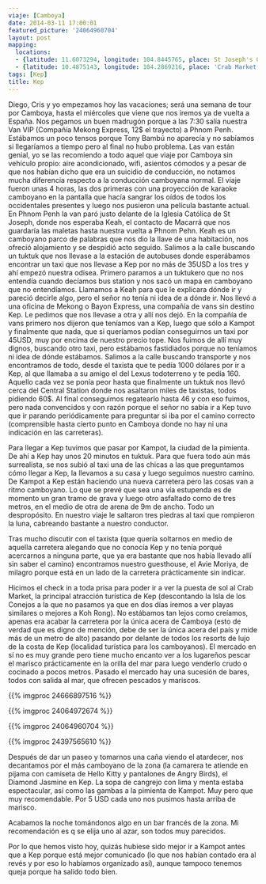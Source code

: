 ```yaml
---
viaje: [Camboya]
date: 2014-03-11 17:00:01
featured_picture: '24064960704'
layout: post
mapping:
  locations:
  - {latitude: 11.6073294, longitude: 104.8445765, place: St Joseph's Catholic Church}
  - {latitude: 10.4875143, longitude: 104.2869216, place: 'Crab Market, Kep'}
tags: [Kep]
title: Kep
---
```

Diego, Cris y yo empezamos hoy las vacaciones; será una semana de tour por Camboya, hasta el miércoles que viene que nos iremos ya de vuelta a España. Nos pegamos un buen madrugón porque a las 7:30 salía nuestra Van VIP (Compañía Mekong Express, 12$ el trayecto) a Phnom Penh. Estábamos un poco tensos porque Tony Bambú no aparecía y no sabíamos si llegaríamos a tiempo pero al final no hubo problema. Las van están genial, yo se las recomiendo a todo aquel que viaje por Camboya sin vehículo propio: aire acondicionado, wifi, asientos cómodos y a pesar de que nos habían dicho que era un suicidio de conducción, no notamos mucha diferencia respecto a la conducción camboyana normal. El viaje fueron unas 4 horas, las dos primeras con una proyección de karaoke camboyano en la pantalla que hacía sangrar los oídos de todos los occidentales presentes y luego nos pusieron una película bastante actual. En Phnom Penh la van paró justo delante de la Iglesia Católica de St Joseph, donde nos esperaba Keah, el contacto de Macarrá que nos guardaría las maletas hasta nuestra vuelta a Phnom Pehn. Keah es un camboyano parco de palabras que nos dio la llave de una habitación, nos ofreció alojamiento y se despidió acto seguido. Salimos a la calle buscando un tuktuk que nos llevase a la estación de autobuses donde esperábamos encontrar un taxi que nos llevase a Kep por no más de 35USD a los tres y ahí empezó nuestra odisea. Primero paramos a un tuktukero que no nos entendía cuando decíamos bus station y nos sacó un mapa en camboyano que no entendíamos. Llamamos a Keah para que le explicara dónde ir y pareció decirle algo, pero el señor no tenía ni idea de a dónde ir. Nos llevó a una oficina de Mekong o Bayon Express, una compañía de vans sin destino Kep. Le pedimos que nos llevase a otra y allí nos dejó. En la compañía de vans primero nos dijeron que teníamos van a Kep, luego que sólo a Kampot y finalmente que nada, que si queríamos podían conseguirnos un taxi por 45USD, muy por encima de nuestro precio tope. Nos fuimos de allí muy dignos, buscando otro taxi, pero estábamos fastidiados porque no teníamos ni idea de dónde estábamos. Salimos a la calle buscando transporte y nos encontramos de todo, desde el taxista que te pedía 1000 dólares por ir a Kep, al que llamaba a su amigo el del Lexus todoterreno y te pedía 160. Aquello cada vez se ponía peor hasta que finalmente un tuktuk nos llevó cerca del Central Station donde nos asaltaron miles de taxistas, todos pidiendo 60$. Al final conseguimos regatearlo hasta 46 y con eso fuimos, pero nada convencidos y con razón porque el señor no sabía ir a Kep tuvo que ir parando periódicamente para preguntar si iba por el camino correcto (comprensible hasta cierto punto en Camboya donde no hay ni una indicación en las carreteras).

Para llegar a Kep tuvimos que pasar por Kampot, la ciudad de la pimienta. De ahí a Kep hay unos 20 minutos en tuktuk. Para que fuera todo aún más surrealista, se nos subió al taxi una de las chicas a las que preguntamos cómo llegar a Kep, la llevamos a su casa y luego seguimos nuestro camino. De Kampot a Kep están haciendo una nueva carretera pero las cosas van a ritmo camboyano. Lo que se prevé que sea una vía estupenda es de momento un gran tramo de grava y luego otro asfaltado como de tres metros, en el medio de otra de arena de 9m de ancho. Todo un despropósito. En nuestro viaje le saltaron tres piedras al taxi que rompieron la luna, cabreando bastante a nuestro conductor.

Tras mucho discutir con el taxista (que quería soltarnos en medio de aquella carretera alegando que no conocía Kep y no tenía porqué acercarnos a ninguna parte, que ya era bastante que nos había llevado allí sin saber el camino) encontramos nuestro guesthouse, el Avie Moriya, de milagro porque está en un lado de la carretera prácticamente sin indicar.

Hicimos el check in a toda prisa para poder ir a ver la puesta de sol al Crab Market, la principal atracción turística de Kep (descontando la Isla de los Conejos a la que no pasamos ya que en dos días iremos a ver playas similares o mejores a Koh Rong). No estábamos tan lejos como creíamos, apenas era acabar la carretera por la única acera de Camboya (esto de verdad que es digno de mención, debe de ser la única acera del país y mide más de un metro de alto) pasando por delante de todos los resorts de lujo de la costa de Kep (localidad turística para los camboyanos). El mercado en sí no es muy grande pero tiene mucho encanto ver a los lugareños pescar el marisco prácticamente en la orilla del mar para luego venderlo crudo o cocinado a pocos metros. Pasado el mercado hay una sucesión de bares, todos con salida al mar, que ofrecen pescados y mariscos.

{{% imgproc 24666897516 %}}

{{% imgproc 24064972674 %}}

{{% imgproc 24064960704 %}}

{{% imgproc 24397565610 %}}

Después de dar un paseo y tomarnos una caña viendo el atardecer, nos decantamos por el más camboyano de la zona (la camarera te atiende en pijama con camiseta de Hello Kitty y pantalones de Angry Birds), el Diamond Jasmine en Kep. La sopa de cangrejo con lima y menta estaba espectacular, así como las gambas a la pimienta de Kampot. Muy pero que muy recomendable. Por 5 USD cada uno nos pusimos hasta arriba de marisco.

Acabamos la noche tomándonos algo en un bar francés de la zona. Mi recomendación es q se elija uno al azar, son todos muy parecidos.

Por lo que hemos visto hoy, quizás hubiese sido mejor ir a Kampot antes que a Kep porque está mejor comunicado (lo que nos habían contado era al revés y por eso lo habíamos organizado así), aunque tampoco tenemos queja porque ha salido todo bien.